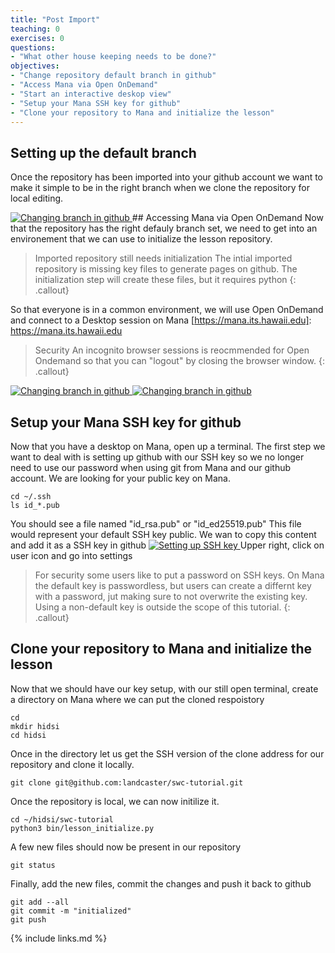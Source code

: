 ```yaml
---
title: "Post Import"
teaching: 0
exercises: 0
questions:
- "What other house keeping needs to be done?"
objectives:
- "Change repository default branch in github"
- "Access Mana via Open OnDemand"
- "Start an interactive deskop view"
- "Setup your Mana SSH key for github"
- "Clone your repository to Mana and initialize the lesson"
---
```

## Setting up the default branch
Once the repository has been imported into your github account
we want to make it simple to be in the right branch when we
clone the repository for local editing.

<a href="{{ page.root }}/fig/04.png">
  <img src="{{ page.root }}/fig/04.png" alt="Changing branch in github" />
</a>
## Accessing Mana via Open OnDemand
Now that the repository has the right defauly branch set, we need to 
get into an environement that we can use to initialize the lesson repository.

> Imported repository still needs initialization
> The intial imported repository is missing key files to generate pages on github.
> The initialization step will create these files, but it requires python
{: .callout}

So that everyone is in a common environment, we will use Open OnDemand and connect
to a Desktop session on Mana [https://mana.its.hawaii.edu]: https://mana.its.hawaii.edu
> Security
> An incognito browser sessions is reocmmended for Open Ondemand so that you can "logout" by closing the browser window.
{: .callout}


<a href="{{ page.root }}/fig/01.png">
  <img src="{{ page.root }}/fig/01.png" alt="Changing branch in github" />
</a>
<a href="{{ page.root }}/fig/02.png">
  <img src="{{ page.root }}/fig/02.png" alt="Changing branch in github" />
</a>

## Setup your Mana SSH key for github

Now that you have a desktop on Mana, open up a terminal.  The first step we want to 
deal with is setting up github with our SSH key so we no longer need to use our password
when using git from Mana and our github account.  We are looking for your public key on Mana.
~~~
cd ~/.ssh
ls id_*.pub
~~~
You should see a file named "id_rsa.pub" or "id_ed25519.pub"  This file would represent
your default SSH key public.  We wan to copy this content and add it as a SSH key in github
<a href="{{ page.root }}/fig/07.png">
  <img src="{{ page.root }}/fig/07.png" alt="Setting up SSH key" />
</a>
Upper right, click on user icon and go into settings


> For security some users like to put a password on SSH keys.
> On Mana the default key is passwordless, but users can create a differnt 
> key with a password, jut making sure to not overwrite the existing key.
> Using a non-default key is outside the scope of this tutorial.
{: .callout}

## Clone your repository to Mana and initialize the lesson

Now that we should have our key setup, with our still open terminal, create a directory on Mana where we can put the cloned respoistory
~~~
cd 
mkdir hidsi
cd hidsi
~~~

Once in the directory let us get the SSH version of the clone address for our repository
and clone it locally.
~~~
git clone git@github.com:landcaster/swc-tutorial.git
~~~

Once the repository is local, we can now initilize it.
~~~
cd ~/hidsi/swc-tutorial
python3 bin/lesson_initialize.py
~~~

A few new files should now be present in our repository
~~~
git status
~~~

Finally, add the new files, commit the changes and push it back to github
~~~
git add --all
git commit -m "initialized"
git push
~~~


{% include links.md %}

